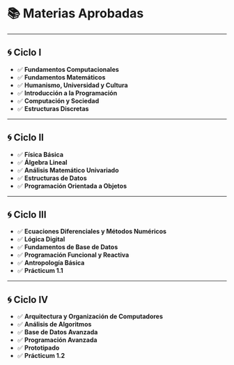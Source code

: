 # 📚 Materias Aprobadas

---

## 🌀 Ciclo I
- ✅ **Fundamentos Computacionales**
- ✅ **Fundamentos Matemáticos**
- ✅ **Humanismo, Universidad y Cultura**
- ✅ **Introducción a la Programación**
- ✅ **Computación y Sociedad**
- ✅ **Estructuras Discretas**

---

## 🌀 Ciclo II
- ✅ **Física Básica**
- ✅ **Álgebra Lineal**
- ✅ **Análisis Matemático Univariado**
- ✅ **Estructuras de Datos**
- ✅ **Programación Orientada a Objetos**

---

## 🌀 Ciclo III
- ✅ **Ecuaciones Diferenciales y Métodos Numéricos**
- ✅ **Lógica Digital**
- ✅ **Fundamentos de Base de Datos**
- ✅ **Programación Funcional y Reactiva**
- ✅ **Antropología Básica**
- ✅ **Prácticum 1.1**

---

## 🌀 Ciclo IV
- ✅ **Arquitectura y Organización de Computadores**
- ✅ **Análisis de Algoritmos**
- ✅ **Base de Datos Avanzada**
- ✅ **Programación Avanzada**
- ✅ **Prototipado**
- ✅ **Prácticum 1.2**

